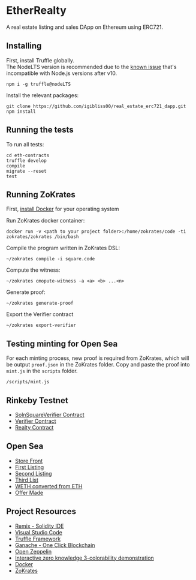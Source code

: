 # EtherRealty

A real estate listing and sales DApp on Ethereum using ERC721.

## Installing

First, install Truffle globally.  
The NodeLTS version is recommended due to the [known issue](https://github.com/trufflesuite/truffle/issues/2070) that's incompatible with Node.js versions after v10.

```
npm i -g truffle@nodeLTS
```

Install the relevant packages:

```
git clone https://github.com/igibliss00/real_estate_erc721_dapp.git
npm install
```

## Running the tests

To run all tests:

```
cd eth-contracts
truffle develop
compile
migrate --reset
test
```

## Running ZoKrates

First, [install Docker](https://docs.docker.com/get-docker/) for your operating system

Run ZoKrates docker container:

```
docker run -v <path to your project folder>:/home/zokrates/code -ti zokrates/zokrates /bin/bash
```

Compile the program written in ZoKrates DSL:

```
~/zokrates compile -i square.code
```

Compute the witness:

```
~/zokrates cmopute-witness -a <a> <b> ...<n>
```

Generate proof:

```
~/zokrates generate-proof
```

Export the Verifier contract

```
~/zokrates export-verifier
```

## Testing minting for Open Sea

For each minting process, new proof is required from ZoKrates, which will be output `proof.json` in the ZoKrates folder.
Copy and paste the proof into `mint.js` in the `scripts` folder.

```
/scripts/mint.js
```

## Rinkeby Testnet

- [SolnSquareVerifier Contract](https://rinkeby.etherscan.io/address/0x0aa1c03996f3a15302031c59321b26072492985a)
- [Verifier Contract](https://rinkeby.etherscan.io/address/0x1f85ef83a6693015ff65a354da3a5db07905ea47)
- [Realty Contract](https://rinkeby.etherscan.io/address/0xD75b36582ABDcC457AFDA243B8483F9f5625db18)

## Open Sea

- [Store Front](https://rinkeby.opensea.io/assets/etherrealty-v2)
- [First Listing](https://rinkeby.etherscan.io/tx/0xe888fb7dc73d0710001ff73e3c92085125974cdb01321f79016e10e430de38d1)
- [Second Listing](https://rinkeby.etherscan.io/tx/0x170e96bc7c5037dcfdfc667152078cca3150459ee610fcff7f69e3f8e9fe12eb)
- [Third List](0x9ff6b4b733099d239447ee1c45cd80962fa0a0b8c4773f15c43c19929d67bfd9)
- [WETH converted from ETH](https://rinkeby.etherscan.io/tx/0x12e90768f352734b6bd019cfa12db0911749578142f30f2ea6f228b5178dc02d)
- [Offer Made](https://rinkeby.etherscan.io/tx/0x856e6348f02b9f40544acc751397aaa2586805a483cc5e15c112218cc8e3b2b9)

## Project Resources

- [Remix - Solidity IDE](https://remix.ethereum.org/)
- [Visual Studio Code](https://code.visualstudio.com/)
- [Truffle Framework](https://truffleframework.com/)
- [Ganache - One Click Blockchain](https://truffleframework.com/ganache)
- [Open Zeppelin ](https://openzeppelin.org/)
- [Interactive zero knowledge 3-colorability demonstration](http://web.mit.edu/~ezyang/Public/graph/svg.html)
- [Docker](https://docs.docker.com/install/)
- [ZoKrates](https://github.com/Zokrates/ZoKrates)
